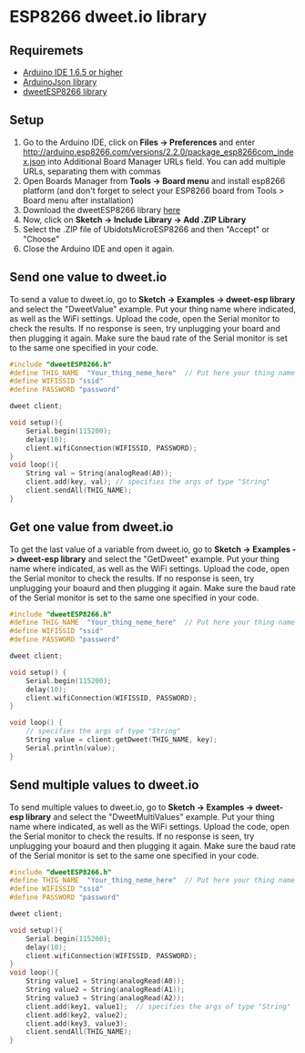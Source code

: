 
# ESP8266 dweet.io library


## Requiremets

* [Arduino IDE 1.6.5 or higher](https://www.arduino.cc/en/Main/Software)
* [ArduinoJson library](https://github.com/bblanchon/ArduinoJson/archive/master.zip)
* [dweetESP8266 library]()


## Setup

1. Go to the Arduino IDE, click on **Files -> Preferences** and enter http://arduino.esp8266.com/versions/2.2.0/package_esp8266com_index.json into Additional Board Manager URLs field. You can add multiple URLs, separating them with commas
2. Open Boards Manager from **Tools -> Board menu** and install esp8266 platform (and don't forget to select your ESP8266 board from Tools > Board menu after installation)
3. Download the dweetESP8266 library [here]()
4. Now, click on **Sketch -> Include Library -> Add .ZIP Library**
5. Select the .ZIP file of UbidotsMicroESP8266 and then "Accept" or "Choose"
6. Close the Arduino IDE and open it again.
    
## Send one value to dweet.io

To send a value to dweet.io, go to **Sketch -> Examples ->  dweet-esp library** and select the "DweetValue" example. 
Put your thing name where indicated, as well as the WiFi settings.
Upload the code, open the Serial monitor to check the results. If no response is seen, try unplugging your board and then plugging it again. Make sure the baud rate of the Serial monitor is set to the same one specified in your code.

```c++
#include "dweetESP8266.h"
#define THIG_NAME  "Your_thing_neme_here"  // Put here your thing name
#define WIFISSID "ssid"
#define PASSWORD "password"

dweet client;

void setup(){
    Serial.begin(115200);
    delay(10);
    client.wifiConnection(WIFISSID, PASSWORD);
}
void loop(){
    String val = String(analogRead(A0));
    client.add(key, val); // specifies the args of type "String"
    client.sendAll(THIG_NAME);
}
```


## Get one value from dweet.io

To get the last value of a variable from dweet.io, go to **Sketch -> Examples -> dweet-esp library** and select the "GetDweet" example. 
Put your thing name where indicated, as well as the WiFi settings.
Upload the code, open the Serial monitor to check the results. If no response is seen, try unplugging your boaurd and then plugging it again. Make sure the baud rate of the Serial monitor is set to the same one specified in your code.

```c++
#include "dweetESP8266.h"
#define THIG_NAME  "Your_thing_neme_here"  // Put here your thing name
#define WIFISSID "ssid"
#define PASSWORD "password"

dweet client;

void setup() {
    Serial.begin(115200);
    delay(10);
    client.wifiConnection(WIFISSID, PASSWORD);
}

void loop() {
    // specifies the args of type "String"
    String value = client.getDweet(THIG_NAME, key);
    Serial.println(value);
}
```

## Send multiple values to dweet.io 

To send multiple values to dweet.io, go to **Sketch -> Examples -> dweet-esp library** and select the "DweetMultiValues" example. 
Put your thing name where indicated, as well as the WiFi settings.
Upload the code, open the Serial monitor to check the results. If no response is seen, try unplugging your boaurd and then plugging it again. Make sure the baud rate of the Serial monitor is set to the same one specified in your code.

```c++
#include "dweetESP8266.h"
#define THIG_NAME  "Your_thing_neme_here"  // Put here your thing name
#define WIFISSID "ssid"
#define PASSWORD "password"

dweet client;

void setup(){
    Serial.begin(115200);
    delay(10);
    client.wifiConnection(WIFISSID, PASSWORD);
}
void loop(){
    String value1 = String(analogRead(A0));
    String value2 = String(analogRead(A1));
    String value3 = String(analogRead(A2));
    client.add(key1, value1);  // specifies the args of type "String"
    client.add(key2, value2);
    client.add(key3, value3);
    client.sendAll(THIG_NAME);
}
```
